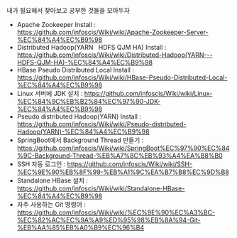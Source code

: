 내가 필요해서 찾아보고 공부한 것들을 모아두자

* Apache Zookeeper Install : https://github.com/infoscis/Wiki/wiki/Apache-Zookeeper-Server-%EC%84%A4%EC%B9%98
* Distributed Hadoop(YARN   HDFS QJM HA) Install : https://github.com/infoscis/Wiki/wiki/Distributed-Hadoop(YARN---HDFS-QJM-HA)-%EC%84%A4%EC%B9%98
* HBase Pseudo Distributed Local Install : https://github.com/infoscis/Wiki/wiki/HBase-Pseudo-Distributed-Local-%EC%84%A4%EC%B9%98
* Linux 서버에 JDK 설치 : https://github.com/infoscis/Wiki/wiki/Linux-%EC%84%9C%EB%B2%84%EC%97%90-JDK-%EC%84%A4%EC%B9%98
* Pseudo distributed Hadoop(YARN) Install : https://github.com/infoscis/Wiki/wiki/Pseudo-distributed-Hadoop(YARN)-%EC%84%A4%EC%B9%98
* SpringBoot에서 Background Thread 만들기 : https://github.com/infoscis/Wiki/wiki/SpringBoot%EC%97%90%EC%84%9C-Background-Thread-%EB%A7%8C%EB%93%A4%EA%B8%B0
* SSH 자동 로그인 : https://github.com/infoscis/Wiki/wiki/SSH-%EC%9E%90%EB%8F%99-%EB%A1%9C%EA%B7%B8%EC%9D%B8
* Standalone HBase 설치 : https://github.com/infoscis/Wiki/wiki/Standalone-HBase-%EC%84%A4%EC%B9%98
* 자주 사용하는 Git 명령어 : https://github.com/infoscis/Wiki/wiki/%EC%9E%90%EC%A3%BC-%EC%82%AC%EC%9A%A9%ED%95%98%EB%8A%94-Git-%EB%AA%85%EB%A0%B9%EC%96%B4
